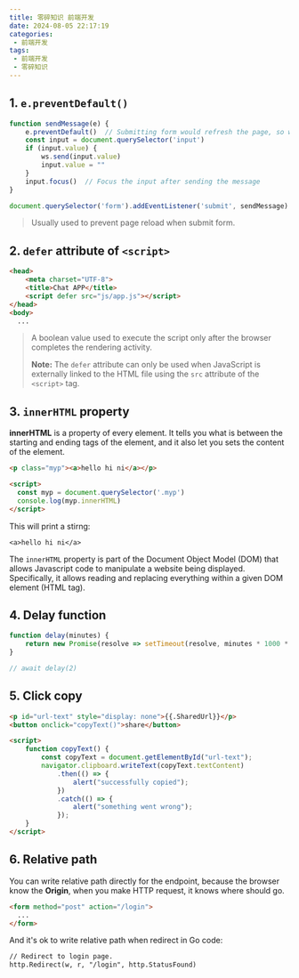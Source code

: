 ```yaml
---
title: 零碎知识 前端开发
date: 2024-08-05 22:17:19
categories:
 - 前端开发
tags:
 - 前端开发
 - 零碎知识
---
```


## 1. `e.preventDefault()`

```js
function sendMessage(e) {
    e.preventDefault()  // Submitting form would refresh the page, so we prevent page reload
    const input = document.querySelector('input')
    if (input.value) {
        ws.send(input.value)
        input.value = ""
    }
    input.focus()  // Focus the input after sending the message
}

document.querySelector('form').addEventListener('submit', sendMessage)
```

> Usually used to prevent page reload when submit form.

## 2. `defer` attribute of `<script>`

```html
<head>
    <meta charset="UTF-8">
    <title>Chat APP</title>
    <script defer src="js/app.js"></script>
</head>
<body>
  ...
```

> A boolean value used to execute the script only after the browser completes the rendering activity. 
>
> **Note:** The `defer` attribute can only be used when JavaScript is externally linked to the HTML file using the `src` attribute of the `<script>` tag. 

## 3. `innerHTML` property

**innerHTML** is a property of every element. It tells you what is between the starting and ending tags of the element, and it also let you sets the content of the element.

```html
<p class="myp"><a>hello hi ni</a></p>

<script>
  const myp = document.querySelector('.myp')
  console.log(myp.innerHTML)
</script>
```

This will print a stirng: 

```
<a>hello hi ni</a>
```

The `innerHTML` property is part of the Document Object Model (DOM) that allows Javascript code to manipulate a website being displayed. Specifically, it allows reading and replacing everything within a given DOM element (HTML tag).

## 4. Delay function

```js
function delay(minutes) {
    return new Promise(resolve => setTimeout(resolve, minutes * 1000 * 60));
}

// await delay(2)
```

## 5. Click copy

```html
<p id="url-text" style="display: none">{{.SharedUrl}}</p>
<button onclick="copyText()">share</button>

<script>
    function copyText() {
        const copyText = document.getElementById("url-text");
        navigator.clipboard.writeText(copyText.textContent)
            .then(() => {
                alert("successfully copied");
            })
            .catch(() => {
                alert("something went wrong");
            });
    }
</script>
```

## 6. Relative path

You can write relative path directly for the endpoint, because the browser know the **Origin**, when you make HTTP request, it knows where should go.

```html
<form method="post" action="/login">
  ...
</form>
```

And it's ok to write relative path when redirect in Go code:

```html
// Redirect to login page.
http.Redirect(w, r, "/login", http.StatusFound)
```

